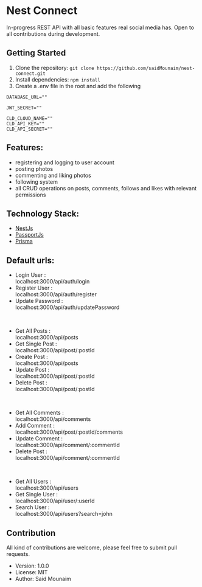 # Nest Connect

In-progress REST API with all basic features real social media has. Open to all contributions during development.

## Getting Started

1. Clone the repository: `git clone https://github.com/saidMounaim/nest-connect.git`
2. Install dependencies: `npm install`
3. Create a .env file in the root and add the following

```
DATABASE_URL=""

JWT_SECRET=""

CLD_CLOUD_NAME=""
CLD_API_KEY=""
CLD_API_SECRET=""
```

## Features:

- registering and logging to user account
- posting photos
- commenting and liking photos
- following system
- all CRUD operations on posts, comments, follows and likes with relevant permissions

## Technology Stack:

- [NestJs](https://nestjs.com/)
- [PassportJs](https://next-auth.js.org/)
- [Prisma](https://www.prisma.io/)

## Default urls:

- Login User : <br>
  localhost:3000/api/auth/login
- Register User : <br>
  localhost:3000/api/auth/register
- Update Password : <br>
  localhost:3000/api/auth/updatePassword

<br>

- Get All Posts : <br>
  localhost:3000/api/posts
- Get Single Post : <br>
  localhost:3000/api/post/:postId
- Create Post : <br>
  localhost:3000/api/posts
- Update Post : <br>
  localhost:3000/api/post/:postId
- Delete Post : <br>
  localhost:3000/api/post/:postId

<br>

- Get All Comments : <br>
  localhost:3000/api/comments
- Add Comment : <br>
  localhost:3000/api/post/:postId/comments
- Update Comment : <br>
  localhost:3000/api/comment/:commentId
- Delete Post : <br>
  localhost:3000/api/comment/:commentId

<br>

- Get All Users : <br>
  localhost:3000/api/users
- Get Single User : <br>
  localhost:3000/api/user/:userId
- Search User : <br>
  localhost:3000/api/users?search=john

## Contribution

All kind of contributions are welcome, please feel free to submit pull requests.

- Version: 1.0.0
- License: MIT
- Author: Said Mounaim
